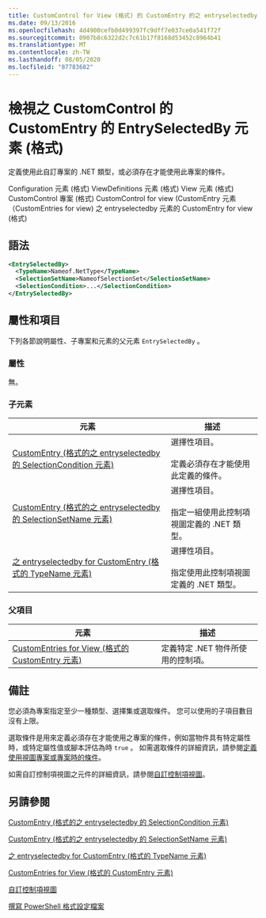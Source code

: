 ```yaml
---
title: CustomControl for View (格式) 的 CustomEntry 的之 entryselectedby 元素 |Microsoft Docs
ms.date: 09/13/2016
ms.openlocfilehash: 4d4900cefb0d499397fc9dff7e037ce0a541f72f
ms.sourcegitcommit: 0907b8c6322d2c7c61b17f8168d53452c8964b41
ms.translationtype: MT
ms.contentlocale: zh-TW
ms.lasthandoff: 08/05/2020
ms.locfileid: "87783682"
---
```

# <a name="entryselectedby-element-for-customentry-for-customcontrol-for-view-format"></a>檢視之 CustomControl 的 CustomEntry 的 EntrySelectedBy 元素 (格式)

定義使用此自訂專案的 .NET 類型，或必須存在才能使用此專案的條件。

Configuration 元素 (格式) ViewDefinitions 元素 (格式) View 元素 (格式) CustomControl 專案 (格式) CustomControl for view (CustomEntry 元素（CustomEntries for view) 之 entryselectedby 元素的 CustomEntry for view (格式) 

## <a name="syntax"></a>語法

```xml
<EntrySelectedBy>
  <TypeName>Nameof.NetType</TypeName>
  <SelectionSetName>NameofSelectionSet</SelectionSetName>
  <SelectionCondition>...</SelectionCondition>
</EntrySelectedBy>
```

## <a name="attributes-and-elements"></a>屬性和項目

下列各節說明屬性、子專案和元素的父元素 `EntrySelectedBy` 。

### <a name="attributes"></a>屬性

無。

### <a name="child-elements"></a>子元素

|元素|描述|
|-------------|-----------------|
|[CustomEntry (格式的之 entryselectedby 的 SelectionCondition 元素) ](./selectioncondition-element-for-entryselectedby-for-customcontrol-format.md)|選擇性項目。<br /><br /> 定義必須存在才能使用此定義的條件。|
|[CustomEntry (格式的之 entryselectedby 的 SelectionSetName 元素) ](./selectionsetname-element-for-entryselectedby-for-customcontrol-for-view-format.md)|選擇性項目。<br /><br /> 指定一組使用此控制項視圖定義的 .NET 類型。|
|[之 entryselectedby for CustomEntry (格式的 TypeName 元素) ](./typename-element-for-selectioncondition-for-customcontrol-for-view-format.md)|選擇性項目。<br /><br /> 指定使用此控制項視圖定義的 .NET 類型。|

### <a name="parent-elements"></a>父項目

|元素|描述|
|-------------|-----------------|
|[CustomEntries for View (格式的 CustomEntry 元素) ](./customentry-element-for-customentries-for-customcontrol-for-view-format.md)|定義特定 .NET 物件所使用的控制項。|

## <a name="remarks"></a>備註

您必須為專案指定至少一種類型、選擇集或選取條件。 您可以使用的子項目數目沒有上限。

選取條件是用來定義必須存在才能使用之專案的條件，例如當物件具有特定屬性時，或特定屬性值或腳本評估為時 `true` 。 如需選取條件的詳細資訊，請參閱[定義使用視圖專案或專案時的條件](./defining-conditions-for-displaying-data.md)。

如需自訂控制項視圖之元件的詳細資訊，請參閱[自訂控制項視圖](./creating-custom-controls.md)。

## <a name="see-also"></a>另請參閱

[CustomEntry (格式的之 entryselectedby 的 SelectionCondition 元素) ](./selectioncondition-element-for-entryselectedby-for-customcontrol-format.md)

[CustomEntry (格式的之 entryselectedby 的 SelectionSetName 元素) ](./selectionsetname-element-for-entryselectedby-for-customcontrol-for-view-format.md)

[之 entryselectedby for CustomEntry (格式的 TypeName 元素) ](./typename-element-for-selectioncondition-for-customcontrol-for-view-format.md)

[CustomEntries for View (格式的 CustomEntry 元素) ](./customentry-element-for-customentries-for-customcontrol-for-view-format.md)

[自訂控制項視圖](./creating-custom-controls.md)

[撰寫 PowerShell 格式設定檔案](./writing-a-powershell-formatting-file.md)
